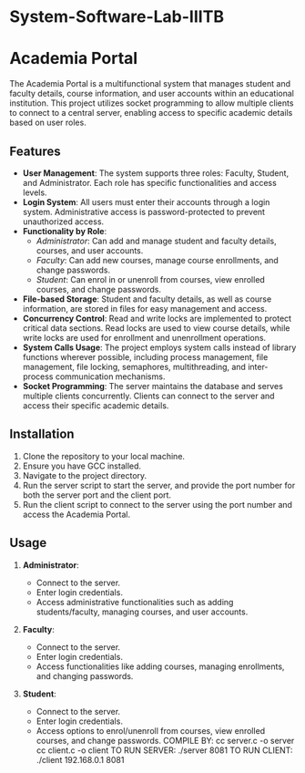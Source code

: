 # System-Software-Lab-IIITB
# Academia Portal

The Academia Portal is a multifunctional system that manages student and faculty details, course information, and user accounts within an educational institution. This project utilizes socket programming to allow multiple clients to connect to a central server, enabling access to specific academic details based on user roles.

## Features

- **User Management**: The system supports three roles: Faculty, Student, and Administrator. Each role has specific functionalities and access levels.
- **Login System**: All users must enter their accounts through a login system. Administrative access is password-protected to prevent unauthorized access.
- **Functionality by Role**:
  - *Administrator*: Can add and manage student and faculty details, courses, and user accounts.
  - *Faculty*: Can add new courses, manage course enrollments, and change passwords.
  - *Student*: Can enrol in or unenroll from courses, view enrolled courses, and change passwords.
- **File-based Storage**: Student and faculty details, as well as course information, are stored in files for easy management and access.
- **Concurrency Control**: Read and write locks are implemented to protect critical data sections. Read locks are used to view course details, while write locks are used for enrollment and unenrollment operations.
- **System Calls Usage**: The project employs system calls instead of library functions wherever possible, including process management, file management, file locking, semaphores, multithreading, and inter-process communication mechanisms.
- **Socket Programming**: The server maintains the database and serves multiple clients concurrently. Clients can connect to the server and access their specific academic details.

## Installation

1. Clone the repository to your local machine.
2. Ensure you have GCC installed.
3. Navigate to the project directory.
4. Run the server script to start the server, and provide the port number for both the server port and the client port.
5. Run the client script to connect to the server using the port number and access the Academia Portal.

## Usage

1. **Administrator**:
   - Connect to the server.
   - Enter login credentials.
   - Access administrative functionalities such as adding students/faculty, managing courses, and user accounts.

2. **Faculty**:
   - Connect to the server.
   - Enter login credentials.
   - Access functionalities like adding courses, managing enrollments, and changing passwords.

3. **Student**:
   - Connect to the server.
   - Enter login credentials.
   - Access options to enrol/unenroll from courses, view enrolled courses, and change passwords.
COMPILE BY:
    cc server.c -o server
    cc client.c -o client
TO RUN SERVER:
    ./server 8081
TO RUN CLIENT:
    ./client 192.168.0.1 8081
